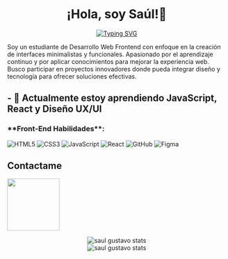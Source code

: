 <div align="center">
  <h1 align="center">¡Hola, soy Saúl!👋</h1>
</div>

<p align="center">
  <a href="https://git.io/typing-svg">
     <img src="https://readme-typing-svg.demolab.com?font=Fira+Code&pause=1000&center=true&vCenter=true&width=435&lines=Desarrollador+web+Frontend" alt="Typing SVG" />
  </a>
</p>

<p>
  Soy un estudiante de Desarrollo Web Frontend con enfoque en la creación de interfaces minimalistas y funcionales. Apasionado por el aprendizaje continuo y por aplicar conocimientos para mejorar la experiencia web. Busco participar en proyectos innovadores donde pueda integrar diseño y tecnología para ofrecer soluciones efectivas. 
</p>
   
<h2>
  - 🌱 Actualmente estoy aprendiendo JavaScript, React y Diseño UX/UI
</h2>

<h3>**Front-End Habilidades**:</h3>

   ![HTML5](https://img.shields.io/badge/HTML5%20-%23E34F26.svg?style=for-the-badge&logo=html5&logoColor=white) 
   ![CSS3](https://img.shields.io/badge/CSS%20-%231572B6.svg?style=for-the-badge&logo=css3&logoColor=white)
   ![JavaScript](https://img.shields.io/badge/JavaScript%20-%23F7DF1E.svg?style=for-the-badge&logo=javascript&logoColor=black) 
   ![React](https://img.shields.io/badge/React-20232A?style=for-the-badge&logo=react&logoColor=61DAFB)
   ![GitHub](https://img.shields.io/badge/github-%23121011.svg?style=for-the-badge&logo=github&logoColor=white)
   ![Figma](https://img.shields.io/badge/Figma-F24E1E?style=for-the-badge&logo=figma&logoColor=white)


## Contactame

<a href="https://twitter.com/Gust4av3txc01"><img src="https://img.shields.io/badge/Twitter-1DA1F2?style=for-the-badge&logo=twitter&logoColor=white" width="120px"></a>

<div align="center">
      <img src="https://github-readme-stats.vercel.app/api/top-langs/?username=saul-gustavo&theme=shades-of-purple&show_icons=true&hide_border=true&layout=compact" alt="saul gustavo stats" />
   <br />
      <img src="https://github-readme-streak-stats.herokuapp.com/?user=saul-gustavo&theme=shades-of-purple&hide_border=true" alt="saul gustavo stats" />
</div>



<!--
  Imagen de paloma
  <p align="center">
     <img src="https://cultofthepartyparrot.com/parrots/hd/60fpsparrot.gif" width="50" height="50"/>
  </p>

  
Soy estudiante de Marketing Digital y Desarrollo Web Frontend. Me especializo en crear estrategias digitales efectivas y desarrollar interfaces de usuario atractivas y funcionales, llevo un constante aprendizaje para          mejorar mis habilidades y destacar en el desarrollo web.

<p align="center">
   <img src="https://github.com/saul-gustavo/portafolio-saul/blob/main/images/rampo.gif" alt="rampo gif" />
</p>

 <a href="https://git.io/typing-svg">
      <img src="https://readme-typing-svg.demolab.com?font=Fira+Code&weight=500&size=40&pause=1500&color=F7740D&center=true&vCenter=true&width=450&lines=%C2%A1Hola+soy+Sa%C3%BAl!" alt="Typing SVG" />
   </a>
<img src="https://github-readme-stats.vercel.app/api?username=saul-gustavo&theme=shades-of-purple&show_icons=true&hide_border=true&count_private=true" alt="saul gustavo stats" />
-->

<!--
  ![imagen](https://github.com/saul-gustavo/portafolio-saul/blob/main/images/Portafolio-Saul.png)
      ![Figma]<img style="margin: 10px" src="https://www.vectorlogo.zone/logos/figma/figma-icon.svg" alt="Figma" height="25" />
      <img src="https://github.com/saul-gustavo/portafolio-saul/blob/main/images/rampo.gif" alt="rampo gif" />

      <a href="https://github.com/Saul-Gustavo">
      <img src="https://img.shields.io/badge/GitHub-100000?style=for-the-badge&logo=github&logoColor=white"/>
      </a>
      
      **Control de Versiones**:
      ![Git](https://img.shields.io/badge/git-%23F05033.svg?style=for-the-badge&logo=git&logoColor=white)
|

![saul-gustavo's Stats](https://github-readme-stats.vercel.app/api?username=saul-gustavo&theme=dracula&show_icons=true&hide_border=true&count_private=true)
![saul-gustavo's Streak](https://github-readme-streak-stats.herokuapp.com/?user=saul-gustavo&theme=dracula&hide_border=true)
![saul-gustavo's Top Languages](https://github-readme-stats.vercel.app/api/top-langs/?username=saul-gustavo&theme=dracula&show_icons=true&hide_border=true&layout=compact)


-->
   


<!--
**Saul-Gustavo/Saul-Gustavo** is a ✨ _special_ ✨ repository because its `README.md` (this file) appears on your GitHub profile.

Here are some ideas to get you started:

- 🔭 I’m currently working on ...
- 🌱 I’m currently learning ...
- 👯 I’m looking to collaborate on ...
- 🤔 I’m looking for help with ...
- 💬 Ask me about ...
- 📫 How to reach me: ...
- 😄 Pronouns: ...
- ⚡ Fun fact: ...
-->
